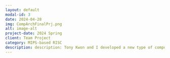 ```yaml
---
layout: default
modal-id: 3
date: 2024-04-28
img: CompArchFinalPrj.png
alt: image-alt
project-date: 2024 Spring
client: Team Project
category: MIPS-based RISC
description: description: Tony Kwon and I developed a new type of computer operating system with Verilog codes. Our computer is built using 32-bit MIPS words featuring unique instruction formats. Rather than using common basic instruction formats, our computer runs based on the following basic instruction formats: "R type: instr[31:26] = OP code, instr[25:19] = rs, instr[18:12] = rt, instr[11:5] = rd, instr[4:0] = shamt" "I type: instr[31:26] = OP code, instr[25:19] = rs, instr[18:12] = rt, instr[11:0] = immediate" "J type: instr[31:26] = OP code, instr[25:0] = address."
---
```

